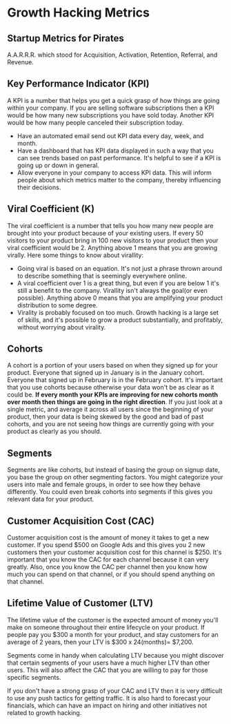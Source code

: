 # Growth Hacking Metrics

## Startup Metrics for Pirates

A.A.R.R.R. which stood for Acquisition, Activation, Retention, Referral, and Revenue.

## Key Performance Indicator (KPI)

A KPI is a number that helps you get a quick grasp of how things are going within your company. If you are selling software subscriptions then a KPI would be how many new subscriptions you have sold today. Another KPI would be how many people canceled their subscription today.

- Have an automated email send out KPI data every day, week, and month.
- Have a dashboard that has KPI data displayed in such a way that you can see trends based on past performance. It's helpful to see if a KPI is going up or down in general.
- Allow everyone in your company to access KPI data. This will inform people about which metrics matter to the company, thereby influencing their decisions.

## Viral Coefficient (K)

The viral coefficient is a number that tells you how many new people are brought into your product because of your existing users. If every 50 visitors to your product bring in 100 new visitors to your product then your viral coefficient would be 2. Anything above 1 means that you are growing virally. Here some things to know about virallity:

- Going viral is based on an equation. It's not just a phrase thrown around to describe something that is seemingly everywhere online.
- A viral coefficient over 1 is a great thing, but even if you are below 1 it's still a benefit to the company. Virallity isn't always the goal(or even possible). Anything above 0 means that you are amplifying your product distribution to some degree.
- Virality is probably focused on too much. Growth hacking is a large set of skills, and it's possible to grow a product substantially, and profitably, without worrying about virality.

## Cohorts

A cohort is a portion of your users based on when they signed up for your product. Everyone that signed up in January is in the January cohort. Everyone that signed up in February is in the February cohort. It's important that you use cohorts because otherwise your data won't be as clear as it could be. **If every month your KPIs are improving for new cohorts month over month then things are going in the right direction**. If you just look at a single metric, and average it across all users since the beginning of your product, then your data is being skewed by the good and bad of past cohorts, and you are not seeing how things are currently going with your product as clearly as you should.

## Segments

Segments are like cohorts, but instead of basing the group on signup date, you base the group on other segmenting factors. You might categorize your users into male and female groups, in order to see how they behave differently. You could even break cohorts into segments if this gives you relevant data for your product.

## Customer Acquisition Cost (CAC)

Customer acquisition cost is the amount of money it takes to get a new customer. If you spend $500 on Google Ads and this gives you 2 new customers then your customer acquisition cost for this channel is $250. It's important that you know the CAC for each channel because it can very greatly. Also, once you know the CAC per channel then you know how much you can spend on that channel, or if you should spend anything on that channel.

## Lifetime Value of Customer (LTV)

The lifetime value of the customer is the expected amount of money you'll make on someone throughout their entire lifecycle on your product. If people pay you $300 a month for your product, and stay customers for an average of 2 years, then your LTV is $300 x 24(months)= $7,200.

Segments come in handy when calculating LTV because you might discover that certain segments of your users have a much higher LTV than other users. This will also affect the CAC that you are willing to pay for those specific segments.

If you don't have a strong grasp of your CAC and LTV then it is very difficult to use any push tactics for getting traffic. It is also hard to forecast your financials, which can have an impact on hiring and other initiatives not related to growth hacking.
